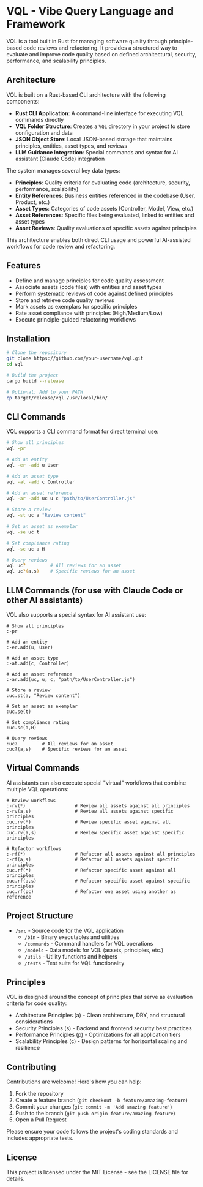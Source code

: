 # VQL - Vibe Query Language and Framework

VQL is a tool built in Rust for managing software quality through principle-based code reviews and refactoring. It provides a structured way to evaluate and improve code quality based on defined architectural, security, performance, and scalability principles.

## Architecture

VQL is built on a Rust-based CLI architecture with the following components:

- **Rust CLI Application**: A command-line interface for executing VQL commands directly
- **VQL Folder Structure**: Creates a `VQL` directory in your project to store configuration and data
- **JSON Object Store**: Local JSON-based storage that maintains principles, entities, asset types, and reviews
- **LLM Guidance Integration**: Special commands and syntax for AI assistant (Claude Code) integration

The system manages several key data types:
- **Principles**: Quality criteria for evaluating code (architecture, security, performance, scalability)
- **Entity References**: Business entities referenced in the codebase (User, Product, etc.)
- **Asset Types**: Categories of code assets (Controller, Model, View, etc.)
- **Asset References**: Specific files being evaluated, linked to entities and asset types
- **Asset Reviews**: Quality evaluations of specific assets against principles

This architecture enables both direct CLI usage and powerful AI-assisted workflows for code review and refactoring.

## Features

- Define and manage principles for code quality assessment
- Associate assets (code files) with entities and asset types
- Perform systematic reviews of code against defined principles
- Store and retrieve code quality reviews
- Mark assets as exemplars for specific principles
- Rate asset compliance with principles (High/Medium/Low)
- Execute principle-guided refactoring workflows

## Installation

```bash
# Clone the repository
git clone https://github.com/your-username/vql.git
cd vql

# Build the project
cargo build --release

# Optional: Add to your PATH
cp target/release/vql /usr/local/bin/
```

## CLI Commands

VQL supports a CLI command format for direct terminal use:

```bash
# Show all principles
vql -pr

# Add an entity
vql -er -add u User

# Add an asset type
vql -at -add c Controller

# Add an asset reference
vql -ar -add uc u c "path/to/UserController.js"

# Store a review
vql -st uc a "Review content"

# Set an asset as exemplar
vql -se uc t

# Set compliance rating
vql -sc uc a H

# Query reviews
vql uc?         # All reviews for an asset
vql uc?(a,s)    # Specific reviews for an asset
```

## LLM Commands (for use with Claude Code or other AI assistants)

VQL also supports a special syntax for AI assistant use:

```
# Show all principles
:-pr

# Add an entity
:-er.add(u, User)

# Add an asset type
:-at.add(c, Controller)

# Add an asset reference
:-ar.add(uc, u, c, "path/to/UserController.js")

# Store a review
:uc.st(a, "Review content")

# Set an asset as exemplar
:uc.se(t)

# Set compliance rating
:uc.sc(a,H)

# Query reviews
:uc?         # All reviews for an asset
:uc?(a,s)    # Specific reviews for an asset
```

## Virtual Commands

AI assistants can also execute special "virtual" workflows that combine multiple VQL operations:

```
# Review workflows
:-rv(*)                  # Review all assets against all principles
:-rv(a,s)                # Review all assets against specific principles
:uc.rv(*)                # Review specific asset against all principles
:uc.rv(a,s)              # Review specific asset against specific principles

# Refactor workflows
:-rf(*)                  # Refactor all assets against all principles
:-rf(a,s)                # Refactor all assets against specific principles
:uc.rf(*)                # Refactor specific asset against all principles
:uc.rf(a,s)              # Refactor specific asset against specific principles
:uc.rf(pc)               # Refactor one asset using another as reference
```

## Project Structure

- `/src` - Source code for the VQL application
  - `/bin` - Binary executables and utilities
  - `/commands` - Command handlers for VQL operations 
  - `/models` - Data models for VQL (assets, principles, etc.)
  - `/utils` - Utility functions and helpers
  - `/tests` - Test suite for VQL functionality

## Principles

VQL is designed around the concept of principles that serve as evaluation criteria for code quality:

- Architecture Principles (a) - Clean architecture, DRY, and structural considerations
- Security Principles (s) - Backend and frontend security best practices
- Performance Principles (p) - Optimizations for all application tiers
- Scalability Principles (c) - Design patterns for horizontal scaling and resilience

## Contributing

Contributions are welcome! Here's how you can help:

1. Fork the repository
2. Create a feature branch (`git checkout -b feature/amazing-feature`)
3. Commit your changes (`git commit -m 'Add amazing feature'`)
4. Push to the branch (`git push origin feature/amazing-feature`)
5. Open a Pull Request

Please ensure your code follows the project's coding standards and includes appropriate tests.

## License

This project is licensed under the MIT License - see the LICENSE file for details.
